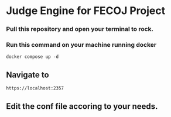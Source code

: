 # Judge Engine for FECOJ Project
### Pull this repository and open your terminal to rock.

### Run this command on your machine running docker

``docker compose up -d
``
## Navigate to
``https://localhost:2357``

## Edit the conf file accoring to your needs.
